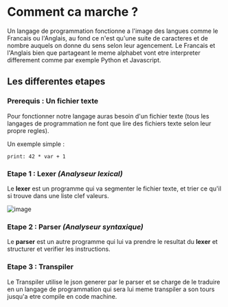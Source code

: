 # Comment ca marche ?
Un langage de programmation fonctionne a l'image des langues comme le Francais ou l'Anglais, au fond ce n'est qu'une suite de caracteres et de nombre auquels on donne du sens selon leur agencement.
Le Francais et l'Anglais bien que partageant le meme alphabet vont etre interpreter differement comme par exemple Python et Javascript.

## Les differentes etapes

### Prerequis : Un fichier texte
Pour fonctionner notre langage auras besoin d'un fichier texte (tous les langages de programmation ne font que lire des fichiers texte selon leur propre regles).   

Un exemple simple :
```
print: 42 * var + 1
``` 


### Etape 1 : **Lexer** _(Analyseur lexical)_
Le **lexer** est un programme qui va segmenter le fichier texte, et trier ce qu'il si trouve dans une liste clef valeurs.

![image](https://github.com/titiPrince/LanguageCreation/assets/53018497/a62cb28c-43ca-48ff-a6e6-24b08415c32e)

   
### Etape 2 : **Parser** _(Analyseur syntaxique)_
Le **parser** est un autre programme qui lui va prendre le resultat du **lexer** et structurer et verifier les instructions.

### Etape 3 : **Transpiler**
Le Transpiler utilise le json generer par le parser et se charge de le traduire en un langage de programmation qui sera lui meme transpiler a son tours jusqu'a etre compile en code machine.

